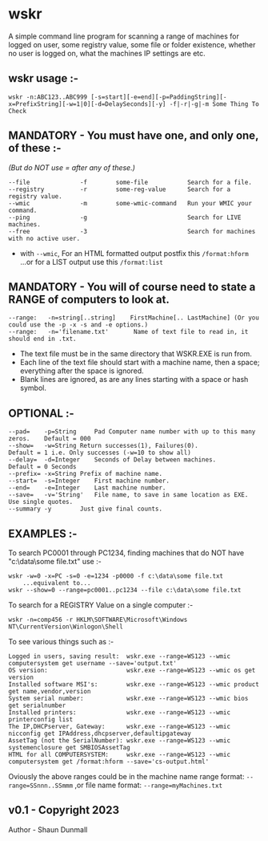 # wskr
A simple command line program for scanning a range of machines for logged on user, some registry value, some file or folder existence, whether no user is logged on, what the machines IP settings are etc.

## wskr usage :-
```
wskr -n:ABC123..ABC999 [-s=start][-e=end][-p=PaddingString][-x=PrefixString][-w=1|0][-d=DelaySeconds][-y] -f|-r|-g|-m Some Thing To Check
```

## MANDATORY - You must have one, and only one, of these :-

*(But do NOT use = after any of these.)*
```
--file              -f        some-file           Search for a file.
--registry          -r        some-reg-value      Search for a registry value.	
--wmic              -m        some-wmic-command   Run your WMIC your command.
--ping              -g                            Search for LIVE machines.
--free              -3                            Search for machines with no active user.
```
* with ```--wmic```, For an HTML formatted output postfix this ```/format:hform``` ...or for a LIST output use this ```/format:list```
          
## MANDATORY - You will of course need to state a RANGE of computers to look at.
```
--range:   -n=string[..string]    FirstMachine[.. LastMachine] (Or you could use the -p -x -s and -e options.)
--range:   -n='filename.txt'       Name of text file to read in, it should end in .txt.
```
* The text file must be in the same directory that WSKR.EXE is run from.
* Each line of the text file should start with a machine name, then a space; everything after the space is ignored.
* Blank lines are ignored, as are any lines starting with a space or hash symbol.

## OPTIONAL :-
```
--pad=	  -p=String 	Pad Computer name number with up to this many zeros.	Default = 000
--show=	  -w=String	Return successes(1), Failures(0).			Default = 1 i.e. Only successes (-w=10 to show all)
--delay=  -d=Integer	Seconds of Delay between machines. 			Default = 0 Seconds
--prefix= -x=String	Prefix of machine name.
--start=  -s=Integer	First machine number. 
--end=	  -e=Integer	Last machine number.
--save=   -v='String'   File name, to save in same location as EXE. Use single quotes.
--summary -y		Just give final counts.
```

## EXAMPLES :-

To search PC0001 through PC1234, finding machines that do NOT have "c:\data\some file.txt" use :-
```
wskr -w=0 -x=PC -s=0 -e=1234 -p0000 -f c:\data\some file.txt
    ...equivalent to...
wskr --show=0 --range=pc0001..pc1234 --file c:\data\some file.txt
```	
To search for a REGISTRY Value on a single computer :-
```
wskr -n=comp456 -r HKLM\SOFTWARE\Microsoft\Windows NT\CurrentVersion\Winlogon\Shell
```	
To see various things such as :-
```
Logged in users, saving result:  wskr.exe --range=WS123 --wmic computersystem get username --save='output.txt'
OS version:                      wskr.exe --range=WS123 --wmic os get version
Installed software MSI's:        wskr.exe --range=WS123 --wmic product get name,vendor,version
System serial number:            wskr.exe --range=WS123 --wmic bios get serialnumber	
Installed printers:              wskr.exe --range=WS123 --wmic printerconfig list
The IP,DHCPserver, Gateway:      wskr.exe --range=WS123 --wmic nicconfig get IPAddress,dhcpserver,defaultipgateway
AssetTag (not the SerialNumber): wskr.exe --range=WS123 --wmic systemenclosure get SMBIOSAssetTag
HTML for all COMPUTERSYSTEM:     wskr.exe --range=WS123 --wmic computersystem get /format:hform --save='cs-output.html'
```

Oviously the above ranges could be in the  machine name range format:
```--range=SSnnn..SSmmm```
,or file name format:
```--range=myMachines.txt```	
  
  
## v0.1 - Copyright 2023

Author - Shaun Dunmall

